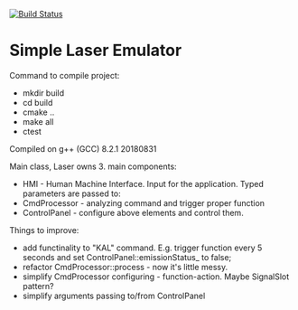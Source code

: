 [![Build Status](https://travis-ci.org/szemranamszyca/laser.svg?branch=master)](https://github.com/szemranamszyca/laser)

# Simple Laser Emulator
Command to compile project:

* mkdir build
* cd build
* cmake ..
* make all
* ctest


Compiled on g++ (GCC) 8.2.1 20180831

Main class, Laser owns 3. main components:
* HMI - Human Machine Interface. Input for the application. Typed parameters are passed to:
* CmdProcessor - analyzing command and trigger proper function
* ControlPanel - configure above elements and control them.

Things to improve:
* add functinality to "KAL" command. E.g. trigger function every 5 seconds and set ControlPanel::emissionStatus_ to false;
* refactor CmdProcessor::process - now it's little messy.
* simplify CmdProcessor configuring - function-action. Maybe SignalSlot pattern?
* simplify arguments passing to/from ControlPanel
